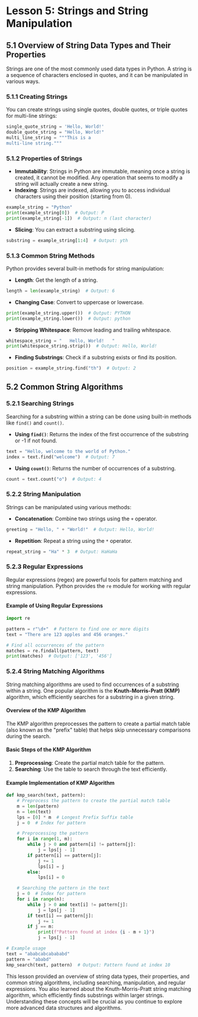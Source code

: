 # Lesson 5: Strings and String Manipulation

## 5.1 Overview of String Data Types and Their Properties

Strings are one of the most commonly used data types in Python. A string is a sequence of characters enclosed in quotes, and it can be manipulated in various ways.

### 5.1.1 Creating Strings
You can create strings using single quotes, double quotes, or triple quotes for multi-line strings:

```python
single_quote_string = 'Hello, World!'
double_quote_string = "Hello, World!"
multi_line_string = """This is a 
multi-line string."""
```

### 5.1.2 Properties of Strings
- **Immutability**: Strings in Python are immutable, meaning once a string is created, it cannot be modified. Any operation that seems to modify a string will actually create a new string.
- **Indexing**: Strings are indexed, allowing you to access individual characters using their position (starting from 0).

```python
example_string = "Python"
print(example_string[0])  # Output: P
print(example_string[-1])  # Output: n (last character)
```

- **Slicing**: You can extract a substring using slicing.

```python
substring = example_string[1:4]  # Output: yth
```

### 5.1.3 Common String Methods
Python provides several built-in methods for string manipulation:

- **Length**: Get the length of a string.
  
```python
length = len(example_string)  # Output: 6
```

- **Changing Case**: Convert to uppercase or lowercase.

```python
print(example_string.upper())  # Output: PYTHON
print(example_string.lower())  # Output: python
```

- **Stripping Whitespace**: Remove leading and trailing whitespace.

```python
whitespace_string = "   Hello, World!   "
print(whitespace_string.strip())  # Output: Hello, World!
```

- **Finding Substrings**: Check if a substring exists or find its position.

```python
position = example_string.find("th")  # Output: 2
```

## 5.2 Common String Algorithms

### 5.2.1 Searching Strings
Searching for a substring within a string can be done using built-in methods like `find()` and `count()`.

- **Using `find()`**: Returns the index of the first occurrence of the substring or -1 if not found.

```python
text = "Hello, welcome to the world of Python."
index = text.find("welcome")  # Output: 7
```

- **Using `count()`**: Returns the number of occurrences of a substring.

```python
count = text.count("o")  # Output: 4
```

### 5.2.2 String Manipulation
Strings can be manipulated using various methods:

- **Concatenation**: Combine two strings using the `+` operator.

```python
greeting = "Hello, " + "World!"  # Output: Hello, World!
```

- **Repetition**: Repeat a string using the `*` operator.

```python
repeat_string = "Ha" * 3  # Output: HaHaHa
```

### 5.2.3 Regular Expressions
Regular expressions (regex) are powerful tools for pattern matching and string manipulation. Python provides the `re` module for working with regular expressions.

#### Example of Using Regular Expressions
```python
import re

pattern = r"\d+"  # Pattern to find one or more digits
text = "There are 123 apples and 456 oranges."

# Find all occurrences of the pattern
matches = re.findall(pattern, text)
print(matches)  # Output: ['123', '456']
```

### 5.2.4 String Matching Algorithms
String matching algorithms are used to find occurrences of a substring within a string. One popular algorithm is the **Knuth-Morris-Pratt (KMP)** algorithm, which efficiently searches for a substring in a given string.

#### Overview of the KMP Algorithm
The KMP algorithm preprocesses the pattern to create a partial match table (also known as the "prefix" table) that helps skip unnecessary comparisons during the search.

#### Basic Steps of the KMP Algorithm
1. **Preprocessing**: Create the partial match table for the pattern.
2. **Searching**: Use the table to search through the text efficiently.

#### Example Implementation of KMP Algorithm
```python
def kmp_search(text, pattern):
    # Preprocess the pattern to create the partial match table
    m = len(pattern)
    n = len(text)
    lps = [0] * m  # Longest Prefix Suffix table
    j = 0  # Index for pattern

    # Preprocessing the pattern
    for i in range(1, m):
        while j > 0 and pattern[i] != pattern[j]:
            j = lps[j - 1]
        if pattern[i] == pattern[j]:
            j += 1
            lps[i] = j
        else:
            lps[i] = 0

    # Searching the pattern in the text
    j = 0  # Index for pattern
    for i in range(n):
        while j > 0 and text[i] != pattern[j]:
            j = lps[j - 1]
        if text[i] == pattern[j]:
            j += 1
        if j == m:
            print(f"Pattern found at index {i - m + 1}")
            j = lps[j - 1]

# Example usage
text = "ababcabcabababd"
pattern = "ababd"
kmp_search(text, pattern)  # Output: Pattern found at index 10
```

This lesson provided an overview of string data types, their properties, and common string algorithms, including searching, manipulation, and regular expressions. You also learned about the Knuth-Morris-Pratt string matching algorithm, which efficiently finds substrings within larger strings. Understanding these concepts will be crucial as you continue to explore more advanced data structures and algorithms.